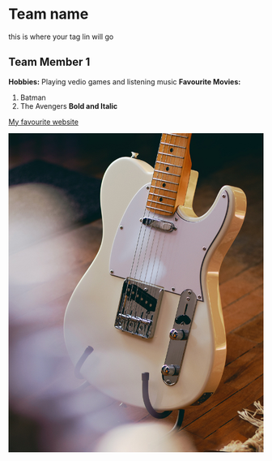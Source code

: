 # Team name
this is where your tag lin will go

## Team Member 1
**Hobbies:** Playing vedio games and listening music
**Favourite Movies:** 
1. Batman
2. The Avengers
**Bold and Italic**

[My favourite website](https://www.amazon.ca)

![fender teleaster guitar](img/tele.jpg)